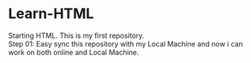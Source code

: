# Learn-HTML

Starting HTML. This is my first repository. <br>
Step 01: Easy sync this repository with my Local Machine and now i can work on both online and Local Machine.<br>
